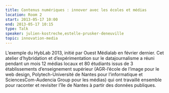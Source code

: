 ```yaml
---
title: Contenus numériques : innover avec les écoles et médias
location: Room 2
start: 2013-05-17 10:00
end: 2013-05-17 10:15
type: Talk
speaker: julien-kostreche,estelle-prusker-deneuville
topic: innovation-media
---
```


L’exemple du HybLab 2013, initié par Ouest Médialab en février dernier. Cet atelier d’hybridation et d’expérimentation sur le datajournalisme a réuni pendant un mois 12 médias locaux et 80 étudiants issus de 3 établissements d’enseignement supérieur (AGR-l’école de l’image pour le web design, Polytech-Université de Nantes pour l’informatique et  SciencesCom-Audencia Group pour les médias) qui ont travaillé ensemble pour raconter et revisiter l’île de Nantes à partir des données publiques.
